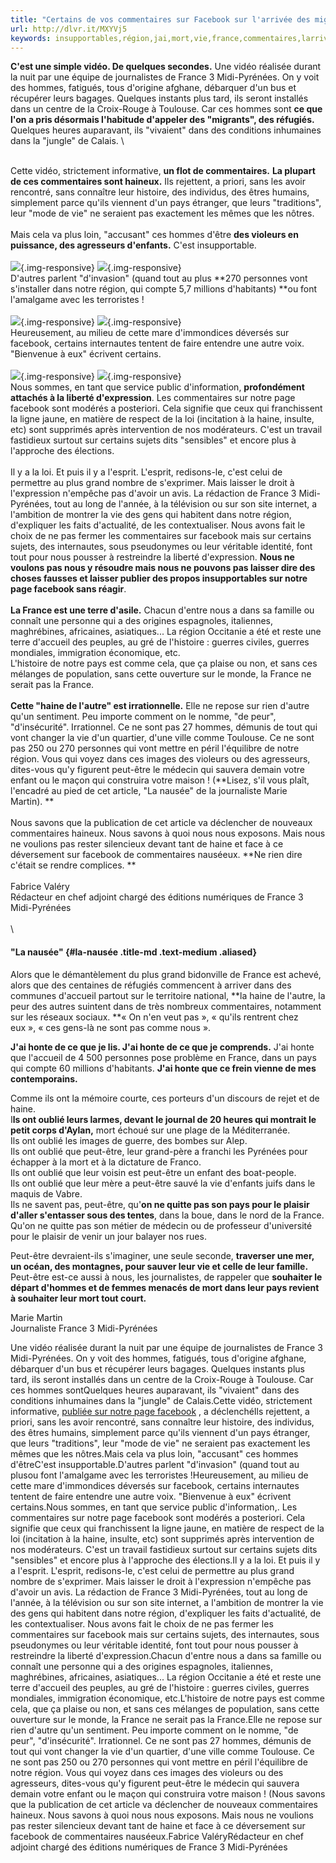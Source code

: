 ```yaml
---
title: "Certains de vos commentaires sur Facebook sur l'arrivée des migrants dans la région sont insupportables"
url: http://dlvr.it/MXYVj5
keywords: insupportables,région,jai,mort,vie,france,commentaires,larrivée,facebook,pays,honte,oublié,migrants,peutêtre
---
```

**C\'est une simple vidéo. De quelques secondes.** Une vidéo réalisée durant la nuit par une équipe de journalistes de France 3 Midi-Pyrénées. On y voit des hommes, fatigués, tous d\'origine afghane, débarquer d\'un bus et récupérer leurs bagages. Quelques instants plus tard, ils seront installés dans un centre de la Croix-Rouge à Toulouse. Car ces hommes sont **ce que l\'on a pris désormais l\'habitude d\'appeler des \"migrants\", des réfugiés.** Quelques heures auparavant, ils \"vivaient\" dans des conditions inhumaines dans la \"jungle\" de Calais. \

\
Cette vidéo, strictement informative, **un flot de commentaires.** **La plupart de ces commentaires sont haineux.** Ils rejettent, a priori, sans les avoir rencontré, sans connaître leur histoire, des individus, des êtres humains, simplement parce qu\'ils viennent d\'un pays étranger, que leurs \"traditions\", leur \"mode de vie\" ne seraient pas exactement les mêmes que les nôtres.\
\
Mais cela va plus loin, \"accusant\" ces hommes d\'être **des violeurs en puissance, des agresseurs d\'enfants.** C\'est insupportable.\
\
![](https://france3-regions.francetvinfo.fr/occitanie/sites/regions_france3/files/styles/asset_list_medium/public/assets/images/2016/10/27/comm_1.jpeg?itok=AkPGHCTI){.img-responsive} ![](https://france3-regions.francetvinfo.fr/occitanie/sites/regions_france3/files/styles/asset_list_medium/public/assets/images/2016/10/27/comm11.jpeg?itok=knm-n6cB){.img-responsive}\
D\'autres parlent \"d\'invasion\" (quand tout au plus **270 personnes vont s\'installer dans notre région, qui compte 5,7 millions d\'habitants) **ou font l\'amalgame avec les terroristes !\
\
![](https://france3-regions.francetvinfo.fr/occitanie/sites/regions_france3/files/styles/asset_list_medium/public/assets/images/2016/10/27/comm4.jpeg?itok=Z-HSz2W7){.img-responsive} ![](https://france3-regions.francetvinfo.fr/occitanie/sites/regions_france3/files/styles/asset_list_medium/public/assets/images/2016/10/27/comm5.jpeg?itok=gLbH-CHW){.img-responsive}\
Heureusement, au milieu de cette mare d\'immondices déversés sur facebook, certains internautes tentent de faire entendre une autre voix. \"Bienvenue à eux\" écrivent certains.\
\
![](https://france3-regions.francetvinfo.fr/occitanie/sites/regions_france3/files/styles/asset_list_medium/public/assets/images/2016/10/27/comm2.jpeg?itok=Nlwr_3hu){.img-responsive} ![](https://france3-regions.francetvinfo.fr/occitanie/sites/regions_france3/files/styles/asset_list_medium/public/assets/images/2016/10/27/comm3.jpeg?itok=p9etF_di){.img-responsive}\
Nous sommes, en tant que service public d\'information, **profondément attachés à la liberté d\'expression**. Les commentaires sur notre page facebook sont modérés a posteriori. Cela signifie que ceux qui franchissent la ligne jaune, en matière de respect de la loi (incitation à la haine, insulte, etc) sont supprimés après intervention de nos modérateurs. C\'est un travail fastidieux surtout sur certains sujets dits \"sensibles\" et encore plus à l\'approche des élections. \
\
Il y a la loi. Et puis il y a l\'esprit. L\'esprit, redisons-le, c\'est celui de permettre au plus grand nombre de s\'exprimer. Mais laisser le droit à l\'expression n\'empêche pas d\'avoir un avis. La rédaction de France 3 Midi-Pyrénées, tout au long de l\'année, à la télévision ou sur son site internet, a l\'ambition de montrer la vie des gens qui habitent dans notre région, d\'expliquer les faits d\'actualité, de les contextualiser. Nous avons fait le choix de ne pas fermer les commentaires sur facebook mais sur certains sujets, des internautes, sous pseudonymes ou leur véritable identité, font tout pour nous pousser à restreindre la liberté d\'expression. **Nous ne voulons pas nous y résoudre mais nous ne pouvons pas laisser dire des choses fausses et laisser publier des propos insupportables sur notre page facebook sans réagir**. \
\
**La France est une terre d\'asile.** Chacun d\'entre nous a dans sa famille ou connaît une personne qui a des origines espagnoles, italiennes, maghrébines, africaines, asiatiques\... La région Occitanie a été et reste une terre d\'accueil des peuples, au gré de l\'histoire : guerres civiles, guerres mondiales, immigration économique, etc.\
L\'histoire de notre pays est comme cela, que ça plaise ou non, et sans ces mélanges de population, sans cette ouverture sur le monde, la France ne serait pas la France.\
\
**Cette \"haine de l\'autre\" est irrationnelle.** Elle ne repose sur rien d\'autre qu\'un sentiment. Peu importe comment on le nomme, \"de peur\", \"d\'insécurité\". Irrationnel. Ce ne sont pas 27 hommes, démunis de tout qui vont changer la vie d\'un quartier, d\'une ville comme Toulouse. Ce ne sont pas 250 ou 270 personnes qui vont mettre en péril l\'équilibre de notre région. Vous qui voyez dans ces images des violeurs ou des agresseurs, dites-vous qu\'y figurent peut-être le médecin qui sauvera demain votre enfant ou le maçon qui construira votre maison ! (**Lisez, s\'il vous plaît, l\'encadré au pied de cet article, \"La nausée\" de la journaliste Marie Martin). **\
\
Nous savons que la publication de cet article va déclencher de nouveaux commentaires haineux. Nous savons à quoi nous nous exposons. Mais nous ne voulions pas rester silencieux devant tant de haine et face à ce déversement sur facebook de commentaires nauséeux. **Ne rien dire c\'était se rendre complices. **\
\
Fabrice Valéry\
Rédacteur en chef adjoint chargé des éditions numériques de France 3 Midi-Pyrénées\
\
\

#### \"La nausée\" {#la-nausée .title-md .text-medium .aliased}

Alors que le démantèlement du plus grand bidonville de France est achevé, alors que des centaines de réfugiés commencent à arriver dans des communes d'accueil partout sur le territoire national, **la haine de l'autre, la peur des autres suintent dans de très nombreux commentaires, notamment sur les réseaux sociaux. **« On n'en veut pas », « qu'ils rentrent chez eux », « ces gens-là ne sont pas comme nous ».

**J'ai honte de ce que je lis. J'ai honte de ce que je comprends.** J'ai honte que l'accueil de 4 500 personnes pose problème en France, dans un pays qui compte 60 millions d'habitants. **J'ai honte que ce frein vienne de mes contemporains.**

Comme ils ont la mémoire courte, ces porteurs d'un discours de rejet et de haine.\
I**ls ont oublié leurs larmes, devant le journal de 20 heures qui montrait le petit corps d'Aylan,** mort échoué sur une plage de la Méditerranée.\
Ils ont oublié les images de guerre, des bombes sur Alep.\
Ils ont oublié que peut-être, leur grand-père a franchi les Pyrénées pour échapper à la mort et à la dictature de Franco.\
Ils ont oublié que leur voisin est peut-être un enfant des boat-people.\
Ils ont oublié que leur mère a peut-être sauvé la vie d'enfants juifs dans le maquis de Vabre.\
Ils ne savent pas, peut-être, qu'**on ne quitte pas son pays pour le plaisir d'aller s'entasser sous des tentes**, dans la boue, dans le nord de la France.\
Qu'on ne quitte pas son métier de médecin ou de professeur d'université pour le plaisir de venir un jour balayer nos rues.

Peut-être devraient-ils s'imaginer, une seule seconde, **traverser une mer, un océan, des montagnes, pour sauver leur vie et celle de leur famille.**\
Peut-être est-ce aussi à nous, les journalistes, de rappeler que **souhaiter le départ d'hommes et de femmes menacés de mort dans leur pays revient à souhaiter leur mort tout court.**

Marie Martin\
Journaliste France 3 Midi-Pyrénées

Une vidéo réalisée durant la nuit par une équipe de journalistes de France 3 Midi-Pyrénées. On y voit des hommes, fatigués, tous d\'origine afghane, débarquer d\'un bus et récupérer leurs bagages. Quelques instants plus tard, ils seront installés dans un centre de la Croix-Rouge à Toulouse. Car ces hommes sontQuelques heures auparavant, ils \"vivaient\" dans des conditions inhumaines dans la \"jungle\" de Calais.Cette vidéo, strictement informative, [publiée sur notre page facebook](https://www.facebook.com/France3MidiPyrenees/) , a déclenchéIls rejettent, a priori, sans les avoir rencontré, sans connaître leur histoire, des individus, des êtres humains, simplement parce qu\'ils viennent d\'un pays étranger, que leurs \"traditions\", leur \"mode de vie\" ne seraient pas exactement les mêmes que les nôtres.Mais cela va plus loin, \"accusant\" ces hommes d\'êtreC\'est insupportable.D\'autres parlent \"d\'invasion\" (quand tout au plusou font l\'amalgame avec les terroristes !Heureusement, au milieu de cette mare d\'immondices déversés sur facebook, certains internautes tentent de faire entendre une autre voix. \"Bienvenue à eux\" écrivent certains.Nous sommes, en tant que service public d\'information,. Les commentaires sur notre page facebook sont modérés a posteriori. Cela signifie que ceux qui franchissent la ligne jaune, en matière de respect de la loi (incitation à la haine, insulte, etc) sont supprimés après intervention de nos modérateurs. C\'est un travail fastidieux surtout sur certains sujets dits \"sensibles\" et encore plus à l\'approche des élections.Il y a la loi. Et puis il y a l\'esprit. L\'esprit, redisons-le, c\'est celui de permettre au plus grand nombre de s\'exprimer. Mais laisser le droit à l\'expression n\'empêche pas d\'avoir un avis. La rédaction de France 3 Midi-Pyrénées, tout au long de l\'année, à la télévision ou sur son site internet, a l\'ambition de montrer la vie des gens qui habitent dans notre région, d\'expliquer les faits d\'actualité, de les contextualiser. Nous avons fait le choix de ne pas fermer les commentaires sur facebook mais sur certains sujets, des internautes, sous pseudonymes ou leur véritable identité, font tout pour nous pousser à restreindre la liberté d\'expression.Chacun d\'entre nous a dans sa famille ou connaît une personne qui a des origines espagnoles, italiennes, maghrébines, africaines, asiatiques\... La région Occitanie a été et reste une terre d\'accueil des peuples, au gré de l\'histoire : guerres civiles, guerres mondiales, immigration économique, etc.L\'histoire de notre pays est comme cela, que ça plaise ou non, et sans ces mélanges de population, sans cette ouverture sur le monde, la France ne serait pas la France.Elle ne repose sur rien d\'autre qu\'un sentiment. Peu importe comment on le nomme, \"de peur\", \"d\'insécurité\". Irrationnel. Ce ne sont pas 27 hommes, démunis de tout qui vont changer la vie d\'un quartier, d\'une ville comme Toulouse. Ce ne sont pas 250 ou 270 personnes qui vont mettre en péril l\'équilibre de notre région. Vous qui voyez dans ces images des violeurs ou des agresseurs, dites-vous qu\'y figurent peut-être le médecin qui sauvera demain votre enfant ou le maçon qui construira votre maison ! (Nous savons que la publication de cet article va déclencher de nouveaux commentaires haineux. Nous savons à quoi nous nous exposons. Mais nous ne voulions pas rester silencieux devant tant de haine et face à ce déversement sur facebook de commentaires nauséeux.Fabrice ValéryRédacteur en chef adjoint chargé des éditions numériques de France 3 Midi-Pyrénées
